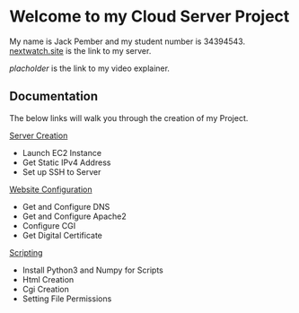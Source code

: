 # Welcome to my Cloud Server Project #

My name is Jack Pember and my student number is 34394543.
[nextwatch.site](https://nextwatch.site/) is the link to my server.

*placholder* is the link to my video explainer.

## Documentation ##

The below links will walk you through the creation of my Project.

[Server Creation](ServerCreation.md)
* Launch EC2 Instance
* Get Static IPv4 Address
* Set up SSH to Server

[Website Configuration](WebsiteConfiguration.md)
* Get and Configure DNS
* Get and Configure Apache2
* Configure CGI
* Get Digital Certificate

[Scripting](Scripting.md)
* Install Python3 and Numpy for Scripts
* Html Creation
* Cgi Creation
* Setting File Permissions
